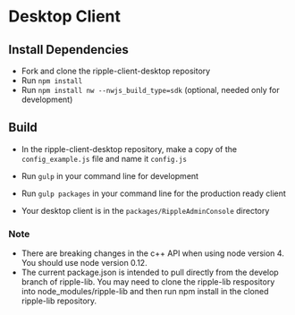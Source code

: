 # Desktop Client

## Install Dependencies

- Fork and clone the ripple-client-desktop repository
- Run `npm install`
- Run `npm install nw --nwjs_build_type=sdk` (optional, needed only for
  development)

## Build

- In the ripple-client-desktop repository, make a copy of the `config_example.js` file and name it `config.js`
- Run `gulp` in your command line for development

- Run `gulp packages` in your command line for the production ready client
- Your desktop client is in the `packages/RippleAdminConsole` directory

### Note
- There are breaking changes in the c++ API when using node version 4. You should use node version 0.12.
- The current package.json is intended to pull directly from the develop branch of ripple-lib. You may need to clone the ripple-lib respository into node_modules/ripple-lib and then run npm install in the cloned ripple-lib repository.

